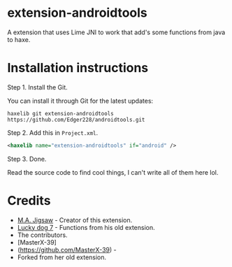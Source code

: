 extension-androidtools
=======

A extension that uses Lime JNI to work that add's some functions from java to haxe.

Installation instructions
=======

Step 1. Install the Git.

You can install it through Git for the latest updates:

```
haxelib git extension-androidtools https://github.com/Edger228/androidtools.git
```

Step 2. Add this in `Project.xml`.

```xml
<haxelib name="extension-androidtools" if="android" />
```

Step 3. Done.

Read the source code to find cool things, I can't write all of them here lol.

Credits
=======

- [M.A. Jigsaw](https://github.com/MAJigsaw77) - Creator of this extension.
- [Lucky dog 7](https://github.com/luckydog7) - Functions from his old extension.
- The contributors.
- [MasterX-39]
- (https://github.com/MasterX-39) -
- Forked from her old extension.

